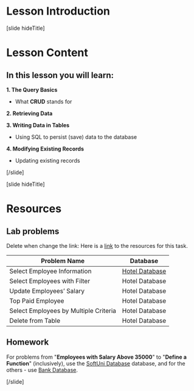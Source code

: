 # Lesson Introduction

[slide hideTitle]

# Lesson Content

## In this lesson you will learn:

**1. The Query Basics**
- What **CRUD** stands for

**2. Retrieving Data**

**3. Writing Data in Tables**
- Using SQL to persist (save) data to the database

**4. Modifying Existing Records**
- Updating existing records
    
[/slide]

[slide hideTitle]
# Resources

## Lab problems

Delete when change the link: Here is a [link](https://videos.softuni.org/resources/java/java-mysql/hotel_db_Lab.zip) to the resources for this task.

|**Problem Name**|**Database**|
|---|---|
|Select Employee Information|[Hotel Database]()|
|Select Employees with Filter|Hotel Database|
|Update Employees’ Salary|Hotel Database|
|Top Paid Employee|Hotel Database|
|Select Employees by Multiple Criteria|Hotel Database|
|Delete from Table|Hotel Database|

## Homework

For problems from "**Employees with Salary Above 35000**" to "**Define a Function**" (inclusively), use the [SoftUni Database](https://videos.softuni.org/resources/java/java-mysql/bank_db_database_programmability_homework.zip) database, and for the others - use [Bank Database](https://videos.softuni.org/resources/java/java-mysql/bank_db_database_programmability_homework.zip).

[/slide]